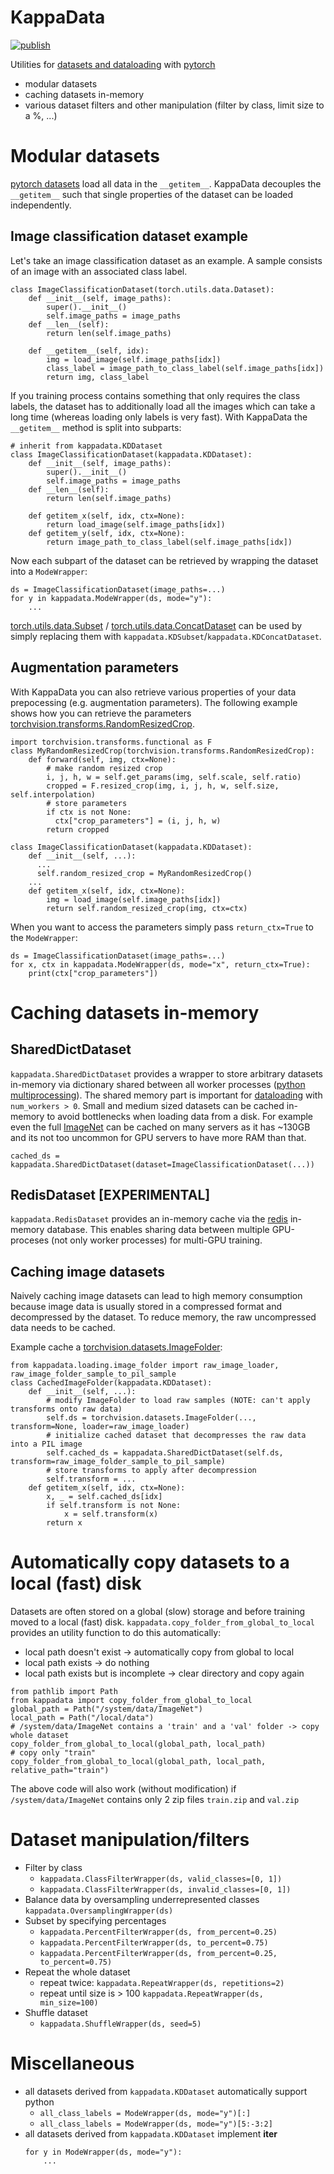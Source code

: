 # KappaData

[![publish](https://github.com/BenediktAlkin/KappaData/actions/workflows/publish.yaml/badge.svg)](https://github.com/BenediktAlkin/KappaData/actions/workflows/publish.yaml)

Utilities for [datasets and dataloading](https://pytorch.org/tutorials/beginner/basics/data_tutorial.html) with [pytorch](https://pytorch.org/)
- modular datasets
- caching datasets in-memory
- various dataset filters and other manipulation (filter by class, limit size to a %, ...)

# Modular datasets
[pytorch datasets](https://pytorch.org/tutorials/beginner/basics/data_tutorial.html) load all data in the `__getitem__`.
KappaData decouples the `__getitem__` such that single properties of the dataset can be loaded independently.
## Image classification dataset example
Let's take an image classification dataset as an example. A sample consists of an image with an associated class label. 
```
class ImageClassificationDataset(torch.utils.data.Dataset):
    def __init__(self, image_paths):
        super().__init__()
        self.image_paths = image_paths
    def __len__(self):
        return len(self.image_paths)
    
    def __getitem__(self, idx):
        img = load_image(self.image_paths[idx])
        class_label = image_path_to_class_label(self.image_paths[idx])
        return img, class_label
```

If you training process contains something that only requires the class labels, the dataset has to additionally load 
all the images which can take a long time (whereas loading only labels is very fast).
With KappaData the `__getitem__` method is split into subparts:
```
# inherit from kappadata.KDDataset
class ImageClassificationDataset(kappadata.KDDataset):
    def __init__(self, image_paths):
        super().__init__()
        self.image_paths = image_paths
    def __len__(self):
        return len(self.image_paths)
    
    def getitem_x(self, idx, ctx=None):
        return load_image(self.image_paths[idx])
    def getitem_y(self, idx, ctx=None):
        return image_path_to_class_label(self.image_paths[idx])
```
Now each subpart of the dataset can be retrieved by wrapping the dataset into a `ModeWrapper`:
```
ds = ImageClassificationDataset(image_paths=...)
for y in kappadata.ModeWrapper(ds, mode="y"):
    ...
```



[torch.utils.data.Subset](https://pytorch.org/docs/stable/data.html#torch.utils.data.Subset) / 
[torch.utils.data.ConcatDataset](https://pytorch.org/docs/stable/data.html#torch.utils.data.ConcatDataset) 
can be used by simply replacing them with `kappadata.KDSubset`/`kappadata.KDConcatDataset`.

## Augmentation parameters
With KappaData you can also retrieve various properties of your data prepocessing (e.g. augmentation parameters).
The following example shows how you can retrieve the parameters [torchvision.transforms.RandomResizedCrop](https://pytorch.org/vision/main/generated/torchvision.transforms.RandomResizedCrop.html).
```
import torchvision.transforms.functional as F
class MyRandomResizedCrop(torchvision.transforms.RandomResizedCrop):
    def forward(self, img, ctx=None):
        # make random resized crop
        i, j, h, w = self.get_params(img, self.scale, self.ratio)
        cropped = F.resized_crop(img, i, j, h, w, self.size, self.interpolation)
        # store parameters
        if ctx is not None:
          ctx["crop_parameters"] = (i, j, h, w)
        return cropped
  
class ImageClassificationDataset(kappadata.KDDataset):
    def __init__(self, ...):
      ...
      self.random_resized_crop = MyRandomResizedCrop()
    ...
    def getitem_x(self, idx, ctx=None):
        img = load_image(self.image_paths[idx])
        return self.random_resized_crop(img, ctx=ctx)
```

When you want to access the parameters simply pass `return_ctx=True` to the `ModeWrapper`:
```
ds = ImageClassificationDataset(image_paths=...)
for x, ctx in kappadata.ModeWrapper(ds, mode="x", return_ctx=True):
    print(ctx["crop_parameters"])
```

# Caching datasets in-memory
## SharedDictDataset
`kappadata.SharedDictDataset` provides a wrapper to store arbitrary datasets in-memory via dictionary shared between all 
worker processes ([python multiprocessing](https://docs.python.org/3/library/multiprocessing.html)).
The shared memory part is important for [dataloading](https://pytorch.org/docs/stable/data.html#torch.utils.data.DataLoader) 
with `num_workers > 0`. Small and medium sized datasets can be cached in-memory to avoid bottlenecks when loading data
from a disk. For example even the full [ImageNet](https://www.image-net.org/) can be cached on many servers
as it has ~130GB and its not too uncommon for GPU servers to have more RAM than that.

`cached_ds = kappadata.SharedDictDataset(dataset=ImageClassificationDataset(...))`

## RedisDataset [EXPERIMENTAL]
`kappadata.RedisDataset` provides an in-memory cache via the [redis](https://redis.io/) in-memory database.
This enables sharing data between multiple GPU-proceses (not only worker processes) for multi-GPU training.

## Caching image datasets
Naively caching image datasets can lead to high memory consumption because image data is usually stored in a compressed
format and decompressed by the dataset. To reduce memory, the raw uncompressed data needs to be cached.

Example cache a [torchvision.datasets.ImageFolder](https://pytorch.org/vision/stable/generated/torchvision.datasets.ImageFolder.html):
```
from kappadata.loading.image_folder import raw_image_loader, raw_image_folder_sample_to_pil_sample 
class CachedImageFolder(kappadata.KDDataset):
    def __init__(self, ...):
        # modify ImageFolder to load raw samples (NOTE: can't apply transforms onto raw data)
        self.ds = torchvision.datasets.ImageFolder(..., transform=None, loader=raw_image_loader)
        # initialize cached dataset that decompresses the raw data into a PIL image
        self.cached_ds = kappadata.SharedDictDataset(self.ds, transform=raw_image_folder_sample_to_pil_sample)
        # store transforms to apply after decompression
        self.transform = ...
    def getitem_x(self, idx, ctx=None):
        x, _ = self.cached_ds[idx]
        if self.transform is not None:
            x = self.transform(x)
        return x
```


# Automatically copy datasets to a local (fast) disk
Datasets are often stored on a global (slow) storage and before training moved to a local (fast) disk.
`kappadata.copy_folder_from_global_to_local` provides an utility function to do this automatically:
- local path doesn't exist -> automatically copy from global to local
- local path exists -> do nothing
- local path exists but is incomplete -> clear directory and copy again

```
from pathlib import Path
from kappadata import copy_folder_from_global_to_local
global_path = Path("/system/data/ImageNet")
local_path = Path("/local/data")
# /system/data/ImageNet contains a 'train' and a 'val' folder -> copy whole dataset
copy_folder_from_global_to_local(global_path, local_path)
# copy only "train"
copy_folder_from_global_to_local(global_path, local_path, relative_path="train")
```
The above code will also work (without modification) if `/system/data/ImageNet` contains only 2 zip files 
`train.zip` and `val.zip`


# Dataset manipulation/filters
- Filter by class 
  - `kappadata.ClassFilterWrapper(ds, valid_classes=[0, 1])`
  - `kappadata.ClassFilterWrapper(ds, invalid_classes=[0, 1])`
- Balance data by oversampling underrepresented classes `kappadata.OversamplingWrapper(ds)`
- Subset by specifying percentages 
  - `kappadata.PercentFilterWrapper(ds, from_percent=0.25)`
  - `kappadata.PercentFilterWrapper(ds, to_percent=0.75)`
  - `kappadata.PercentFilterWrapper(ds, from_percent=0.25, to_percent=0.75)`
- Repeat the whole dataset
  - repeat twice: `kappadata.RepeatWrapper(ds, repetitions=2)`
  - repeat until size is > 100 `kappadata.RepeatWrapper(ds, min_size=100)`
- Shuffle dataset
  - `kappadata.ShuffleWrapper(ds, seed=5)`

# Miscellaneous
- all datasets derived from `kappadata.KDDataset` automatically support python
  - `all_class_labels = ModeWrapper(ds, mode="y")[:]`
  - `all_class_labels = ModeWrapper(ds, mode="y")[5:-3:2]`
- all datasets derived from `kappadata.KDDataset` implement __iter__
  ```
  for y in ModeWrapper(ds, mode="y"):
      ...
  ```